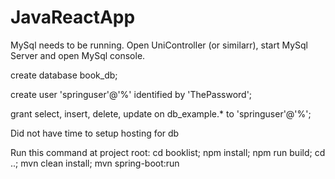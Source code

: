 # JavaReactApp

MySql needs to be running. Open UniController (or similarr), start MySql Server and open MySql console.

create database book_db;

create user 'springuser'@'%' identified by 'ThePassword';

grant select, insert, delete, update on db_example.* to 'springuser'@'%';

Did not have time to setup hosting for db


 



Run this command at project root: 
cd booklist; npm install; npm run build; cd ..; mvn clean install; mvn spring-boot:run

